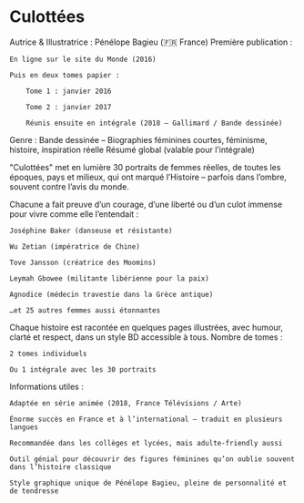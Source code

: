 #  Culottées

Autrice & Illustratrice : Pénélope Bagieu (🇫🇷 France)
Première publication :

    En ligne sur le site du Monde (2016)

    Puis en deux tomes papier :

        Tome 1 : janvier 2016

        Tome 2 : janvier 2017

        Réunis ensuite en intégrale (2018 – Gallimard / Bande dessinée)

Genre : Bande dessinée – Biographies féminines courtes, féminisme, histoire, inspiration réelle
Résumé global (valable pour l’intégrale)

"Culottées" met en lumière 30 portraits de femmes réelles, de toutes les époques, pays et milieux, qui ont marqué l’Histoire – parfois dans l’ombre, souvent contre l’avis du monde.

Chacune a fait preuve d’un courage, d’une liberté ou d’un culot immense pour vivre comme elle l’entendait :

    Joséphine Baker (danseuse et résistante)

    Wu Zetian (impératrice de Chine)

    Tove Jansson (créatrice des Moomins)

    Leymah Gbowee (militante libérienne pour la paix)

    Agnodice (médecin travestie dans la Grèce antique)

    …et 25 autres femmes aussi étonnantes

Chaque histoire est racontée en quelques pages illustrées, avec humour, clarté et respect, dans un style BD accessible à tous.
Nombre de tomes :

    2 tomes individuels

    Ou 1 intégrale avec les 30 portraits

Informations utiles :

    Adaptée en série animée (2018, France Télévisions / Arte)

    Énorme succès en France et à l’international – traduit en plusieurs langues

    Recommandée dans les collèges et lycées, mais adulte-friendly aussi

    Outil génial pour découvrir des figures féminines qu’on oublie souvent dans l’histoire classique

    Style graphique unique de Pénélope Bagieu, pleine de personnalité et de tendresse

